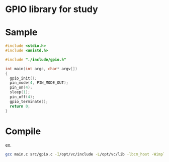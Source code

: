 # GPIO library for study

# Sample

```c
#include <stdio.h>
#include <unistd.h>

#include "./include/gpio.h"

int main(int argc, char* argv[])
{
  gpio_init();
  pin_mode(4, PIN_MODE_OUT);
  pin_on(4);
  sleep(1);
  pin_off(4);
  gpio_terminate();
  return 0;
}
```

# Compile

ex.

```bash
gcc main.c src/gpio.c -I/opt/vc/include -L/opt/vc/lib -lbcm_host -Wimplicit-function-declaration
```

